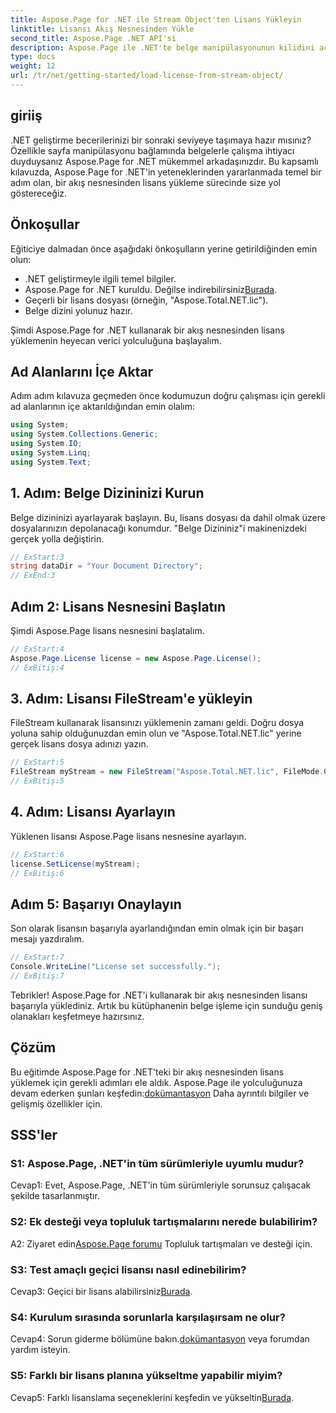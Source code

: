 ```yaml
---
title: Aspose.Page for .NET ile Stream Object'ten Lisans Yükleyin
linktitle: Lisansı Akış Nesnesinden Yükle
second_title: Aspose.Page .NET API'si
description: Aspose.Page ile .NET'te belge manipülasyonunun kilidini açın. Akış nesnelerinden lisansları sorunsuz bir şekilde yüklemek için kılavuzumuzu izleyin.
type: docs
weight: 12
url: /tr/net/getting-started/load-license-from-stream-object/
---
```

## giriiş

.NET geliştirme becerilerinizi bir sonraki seviyeye taşımaya hazır mısınız? Özellikle sayfa manipülasyonu bağlamında belgelerle çalışma ihtiyacı duyduysanız Aspose.Page for .NET mükemmel arkadaşınızdır. Bu kapsamlı kılavuzda, Aspose.Page for .NET'in yeteneklerinden yararlanmada temel bir adım olan, bir akış nesnesinden lisans yükleme sürecinde size yol göstereceğiz.

## Önkoşullar

Eğiticiye dalmadan önce aşağıdaki önkoşulların yerine getirildiğinden emin olun:

- .NET geliştirmeyle ilgili temel bilgiler.
-  Aspose.Page for .NET kuruldu. Değilse indirebilirsiniz[Burada](https://releases.aspose.com/page/net/).
- Geçerli bir lisans dosyası (örneğin, "Aspose.Total.NET.lic").
- Belge dizini yolunuz hazır.

Şimdi Aspose.Page for .NET kullanarak bir akış nesnesinden lisans yüklemenin heyecan verici yolculuğuna başlayalım.

## Ad Alanlarını İçe Aktar

Adım adım kılavuza geçmeden önce kodumuzun doğru çalışması için gerekli ad alanlarının içe aktarıldığından emin olalım:

```csharp
using System;
using System.Collections.Generic;
using System.IO;
using System.Linq;
using System.Text;
```

## 1. Adım: Belge Dizininizi Kurun

Belge dizininizi ayarlayarak başlayın. Bu, lisans dosyası da dahil olmak üzere dosyalarınızın depolanacağı konumdur. "Belge Dizininiz"i makinenizdeki gerçek yolla değiştirin.

```csharp
// ExStart:3
string dataDir = "Your Document Directory";
// ExEnd:3
```

## Adım 2: Lisans Nesnesini Başlatın

Şimdi Aspose.Page lisans nesnesini başlatalım.

```csharp
// ExStart:4
Aspose.Page.License license = new Aspose.Page.License();
// ExBitiş:4
```

## 3. Adım: Lisansı FileStream'e yükleyin

FileStream kullanarak lisansınızı yüklemenin zamanı geldi. Doğru dosya yoluna sahip olduğunuzdan emin olun ve "Aspose.Total.NET.lic" yerine gerçek lisans dosya adınızı yazın.

```csharp
// ExStart:5
FileStream myStream = new FileStream("Aspose.Total.NET.lic", FileMode.Open);
// ExBitiş:5
```

## 4. Adım: Lisansı Ayarlayın

Yüklenen lisansı Aspose.Page lisans nesnesine ayarlayın.

```csharp
// ExStart:6
license.SetLicense(myStream);
// ExBitiş:6
```

## Adım 5: Başarıyı Onaylayın

Son olarak lisansın başarıyla ayarlandığından emin olmak için bir başarı mesajı yazdıralım.

```csharp
// ExStart:7
Console.WriteLine("License set successfully.");
// ExBitiş:7
```

Tebrikler! Aspose.Page for .NET'i kullanarak bir akış nesnesinden lisansı başarıyla yüklediniz. Artık bu kütüphanenin belge işleme için sunduğu geniş olanakları keşfetmeye hazırsınız.

## Çözüm

Bu eğitimde Aspose.Page for .NET'teki bir akış nesnesinden lisans yüklemek için gerekli adımları ele aldık. Aspose.Page ile yolculuğunuza devam ederken şunları keşfedin:[dokümantasyon](https://reference.aspose.com/page/net/) Daha ayrıntılı bilgiler ve gelişmiş özellikler için.

## SSS'ler

### S1: Aspose.Page, .NET'in tüm sürümleriyle uyumlu mudur?

Cevap1: Evet, Aspose.Page, .NET'in tüm sürümleriyle sorunsuz çalışacak şekilde tasarlanmıştır.

### S2: Ek desteği veya topluluk tartışmalarını nerede bulabilirim?

 A2: Ziyaret edin[Aspose.Page forumu](https://forum.aspose.com/c/page/39) Topluluk tartışmaları ve desteği için.

### S3: Test amaçlı geçici lisansı nasıl edinebilirim?

 Cevap3: Geçici bir lisans alabilirsiniz[Burada](https://purchase.aspose.com/temporary-license/).

### S4: Kurulum sırasında sorunlarla karşılaşırsam ne olur?

 Cevap4: Sorun giderme bölümüne bakın.[dokümantasyon](https://reference.aspose.com/page/net/) veya forumdan yardım isteyin.

### S5: Farklı bir lisans planına yükseltme yapabilir miyim?

 Cevap5: Farklı lisanslama seçeneklerini keşfedin ve yükseltin[Burada](https://purchase.aspose.com/buy).